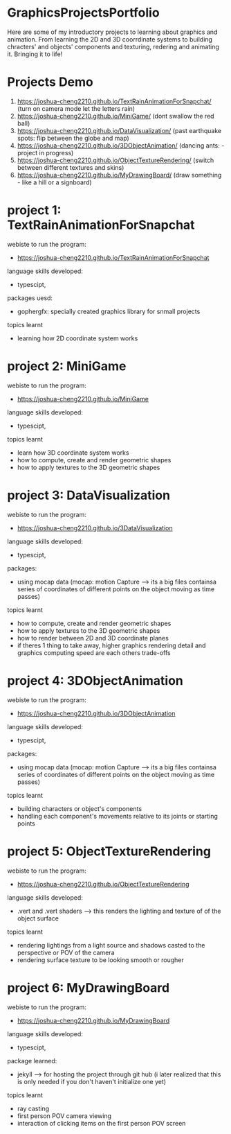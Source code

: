 # GraphicsProjectsPortfolio
Here are some of my introductory projects to learning about graphics and animation. From learning the 2D and 3D coorrdinate systems to building chracters' and objects' components and texturing, redering and animating it. Bringing it to life!

# Projects Demo
1) https://joshua-cheng2210.github.io/TextRainAnimationForSnapchat/ (turn on camera mode let the letters rain)
2) https://joshua-cheng2210.github.io/MiniGame/ (dont swallow the red ball)
3) https://joshua-cheng2210.github.io/DataVisualization/ (past earthquake spots: flip between the globe and map)
4) https://joshua-cheng2210.github.io/3DObjectAnimation/ (dancing ants: - project in progress)
5) https://joshua-cheng2210.github.io/ObjectTextureRendering/ (switch between different textures and skins)
6) https://joshua-cheng2210.github.io/MyDrawingBoard/ (draw something - like a hill or a signboard)

# project 1: TextRainAnimationForSnapchat

webiste to run the program: 
- https://joshua-cheng2210.github.io/TextRainAnimationForSnapchat

language skills developed: 
- typescipt, 

packages uesd:
- gophergfx: specially created graphics library for snmall projects

topics learnt
- learning how 2D coordinate system works

# project 2: MiniGame

webiste to run the program: 
- https://joshua-cheng2210.github.io/MiniGame

language skills developed: 
- typescipt, 

topics learnt
- learn how 3D coordinate system works
- how to compute, create and render geometric shapes
- how to apply textures to the 3D geometric shapes

# project 3: DataVisualization

webiste to run the program: 
- https://joshua-cheng2210.github.io/3DataVisualization

language skills developed: 
- typescipt, 

packages:
- using mocap data (mocap: motion Capture --> its a big files containsa series of coordinates of different points on the object moving as time passes)

topics learnt
- how to compute, create and render geometric shapes
- how to apply textures to the 3D geometric shapes
- how to render between 2D and 3D coordinate planes
- if theres 1 thing to take away, higher graphics rendering detail and graphics computing speed are each others trade-offs

# project 4: 3DObjectAnimation

webiste to run the program: 
- https://joshua-cheng2210.github.io/3DObjectAnimation

language skills developed: 
- typescipt, 

packages:
- using mocap data (mocap: motion Capture --> its a big files containsa series of coordinates of different points on the object moving as time passes)

topics learnt
- building characters or object's components
- handling each component's movements relative to its joints or starting points

# project 5: ObjectTextureRendering

webiste to run the program:
- https://joshua-cheng2210.github.io/ObjectTextureRendering

language skills developed:
- .vert and .vert shaders --> this renders the lighting and texture of of the object surface
  
topics learnt
- rendering lightings from a light source and shadows casted to the perspective or POV of the camera
- rendering surface texture to be looking smooth or rougher

# project 6: MyDrawingBoard

webiste to run the program: 
- https://joshua-cheng2210.github.io/MyDrawingBoard

language skills developed: 
- typescipt, 

package learned: 
- jekyll --> for hosting the project through git hub (i later realized that this is only needed if you don't haven't initialize one yet)

topics learnt
- ray casting
- first person POV camera viewing
- interaction of clicking items on the first person POV screen
